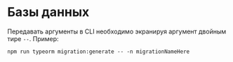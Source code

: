 # Базы данных

Передавать аргументы в CLI необходимо экранируя аргумент двойным тире `--`.
Пример:
```
npm run typeorm migration:generate -- -n migrationNameHere
```
